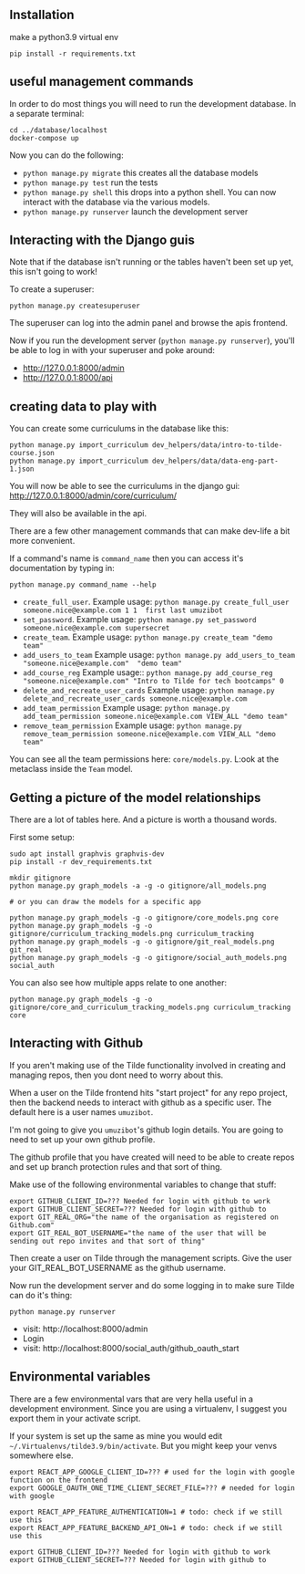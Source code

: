 ## Installation

make a python3.9 virtual env

```
pip install -r requirements.txt
```

## useful management commands

In order to do most things you will need to run the development database.
In a separate terminal:

```
cd ../database/localhost
docker-compose up
```

Now you can do the following:

- `python manage.py migrate` this creates all the database models
- `python manage.py test` run the tests
- `python manage.py shell` this drops into a python shell. You can now interact with the database via the various models.
- `python manage.py runserver` launch the development server

## Interacting with the Django guis

Note that if the database isn't running or the tables haven't been set up yet, this isn't going to work!

To create a superuser:

```
python manage.py createsuperuser
```
The superuser can log into the admin panel and browse the apis frontend.

Now if you run the development server (`python manage.py runserver`), you'll be able to log in with your superuser and poke around:

- http://127.0.0.1:8000/admin
- http://127.0.0.1:8000/api

##  creating data to play with

You can create some curriculums in the database like this:

```
python manage.py import_curriculum dev_helpers/data/intro-to-tilde-course.json
python manage.py import_curriculum dev_helpers/data/data-eng-part-1.json
```

You will now be able to see the curriculums in the django gui: http://127.0.0.1:8000/admin/core/curriculum/

They will also be available in the api.

There are a few other management commands that can make dev-life a bit more convenient.

If a command's name is `command_name` then you can access it's documentation by typing in:

```
python manage.py command_name --help
```

- `create_full_user`. Example usage: `python manage.py create_full_user someone.nice@example.com 1 1  first last umuzibot`
- `set_password`. Example usage:  `python manage.py set_password someone.nice@example.com supersecret`
- `create_team`. Example usage: `python manage.py create_team "demo team"`
- `add_users_to_team` Example usage: `python manage.py add_users_to_team  "someone.nice@example.com"  "demo team"`
- `add_course_reg` Example usage:: `python manage.py add_course_reg "someone.nice@example.com" "Intro to Tilde for tech bootcamps" 0`
- `delete_and_recreate_user_cards` Example usage: `python manage.py delete_and_recreate_user_cards someone.nice@example.com`
- `add_team_permission` Example usage: `python manage.py add_team_permission someone.nice@example.com VIEW_ALL "demo team"`
- `remove_team_permission` Example usage: `python manage.py remove_team_permission someone.nice@example.com VIEW_ALL "demo team"`

You can see all the team permissions here: `core/models.py`. L:ook at the metaclass inside the `Team` model.

## Getting a picture of the model relationships

There are a lot of tables here. And a picture is worth a thousand words.

First some setup:

```
sudo apt install graphvis graphvis-dev
pip install -r dev_requirements.txt
```

```
mkdir gitignore
python manage.py graph_models -a -g -o gitignore/all_models.png

# or you can draw the models for a specific app

python manage.py graph_models -g -o gitignore/core_models.png core
python manage.py graph_models -g -o gitignore/curriculum_tracking_models.png curriculum_tracking
python manage.py graph_models -g -o gitignore/git_real_models.png git_real
python manage.py graph_models -g -o gitignore/social_auth_models.png social_auth
```

You can also see how multiple apps relate to one another:
```
python manage.py graph_models -g -o gitignore/core_and_curriculum_tracking_models.png curriculum_tracking core
```

## Interacting with Github

If you aren't making use of the Tilde functionality involved in creating and managing repos, then you dont need to worry about this.

When a user on the Tilde frontend hits "start project" for any repo project, then the backend needs to interact with github as a specific user. The default here is a user names `umuzibot`.

I'm not going to give you `umuzibot`'s github login details. You are going to need to set up your own github profile.

The github profile that you have created will need to be able to create repos and set up branch protection rules and that sort of thing.

Make use of the following environmental variables to change that stuff:

```
export GITHUB_CLIENT_ID=??? Needed for login with github to work
export GITHUB_CLIENT_SECRET=??? Needed for login with github to
export GIT_REAL_ORG="the name of the organisation as registered on Github.com"
export GIT_REAL_BOT_USERNAME="the name of the user that will be sending out repo invites and that sort of thing"
```

Then create a user on Tilde through the management scripts. Give the user your GIT_REAL_BOT_USERNAME as the github username.

Now run the development server and do some logging in to make sure Tilde can do it's thing:

```
python manage.py runserver
```

- visit: http://localhost:8000/admin
- Login
- visit: http://localhost:8000/social_auth/github_oauth_start

## Environmental variables

There are a few environmental vars that are very hella useful in a development environment. Since you are using a virtualenv, I suggest you export them in your activate script.

If your system is set up the same as mine you would edit `~/.Virtualenvs/tilde3.9/bin/activate`. But you might keep your venvs somewhere else.

```
export REACT_APP_GOOGLE_CLIENT_ID=??? # used for the login with google function on the frontend
export GOOGLE_OAUTH_ONE_TIME_CLIENT_SECRET_FILE=??? # needed for login with google

export REACT_APP_FEATURE_AUTHENTICATION=1 # todo: check if we still use this
export REACT_APP_FEATURE_BACKEND_API_ON=1 # todo: check if we still use this

export GITHUB_CLIENT_ID=??? Needed for login with github to work
export GITHUB_CLIENT_SECRET=??? Needed for login with github to
```
